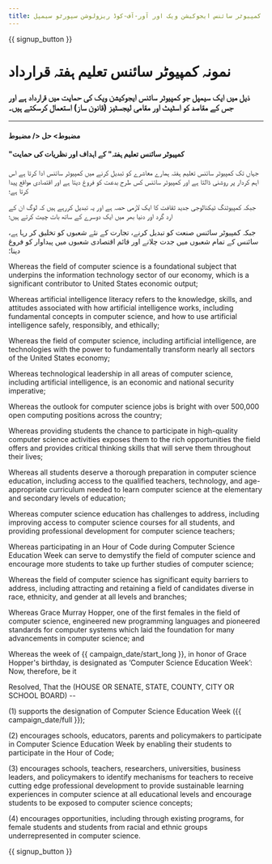```yaml
---
title: کمپیوٹر سائنس ایجوکیشن ویک اور آور-آف-کوڈ ریزولوشن سپورٹو سیمپل
---
```


{{ signup_button }}

# نمونہ کمپیوٹر سائنس تعلیم ہفتہ قرارداد

### ذیل میں ایک سیمپل جو کمپیوٹر سائنس ایجوکیشن ویک کی حمایت میں قرارداد ہے اور جس کے مقاصد کو اسٹیٹ اور مقامی لیجسٹیز (قانون ساز) استعمال کرسکتے ہیں۔

* * *

#### مضبوط> حل </ مضبوط  


#### "کمپیوٹر سائنس تعلیم ہفتہ" کے اہداف اور نظریات کی حمایت

جہاں تک کمپیوٹر سائنس تعلیم ہفتہ ہمارے معاشرے کو تبدیل کرنے میں کمپیوٹر سائنس ادا کرتا ہے اس اہم کردار پر روشنی ڈالتا ہے اور کمپیوٹر سائنس کس طرح بدعت کو فروغ دیتا ہے اور اقتصادی مواقع پیدا کرتا ہے؛

جبکہ کمپیوٹنگ ٹیکنالوجی جدید ثقافت کا ایک لازمی حصہ ہے اور یہ تبدیل کررہے ہیں کہ لوگ ان کے ارد گرد اور دنیا بھر میں ایک دوسرے کے ساتھ بات چیت کرتے ہیں؛

جبکہ کمپیوٹر سائنس صنعت کو تبدیل کرنے، تجارت کے نئے شعبوں کو تخلیق کر رہا ہے، سائنس کے تمام شعبوں میں جدت چلانے اور قائم اقتصادی شعبوں میں پیداوار کو فروغ دینا؛

Whereas the field of computer science is a foundational subject that underpins the information technology sector of our economy, which is a significant contributor to United States economic output;

Whereas artificial intelligence literacy refers to the knowledge, skills, and attitudes associated with how artificial intelligence works, including fundamental concepts in computer science, and how to use artificial intelligence safely, responsibly, and ethically;

Whereas the field of computer science, including artificial intelligence, are technologies with the power to fundamentally transform nearly all sectors of the United States economy;

Whereas technological leadership in all areas of computer science, including artificial intelligence, is an economic and national security imperative;

Whereas the outlook for computer science jobs is bright with over 500,000 open computing positions across the country;

Whereas providing students the chance to participate in high-quality computer science activities exposes them to the rich opportunities the field offers and provides critical thinking skills that will serve them throughout their lives;

Whereas all students deserve a thorough preparation in computer science education, including access to the qualified teachers, technology, and age-appropriate curriculum needed to learn computer science at the elementary and secondary levels of education;

Whereas computer science education has challenges to address, including improving access to computer science courses for all students, and providing professional development for computer science teachers;

Whereas participating in an Hour of Code during Computer Science Education Week can serve to demystify the field of computer science and encourage more students to take up further studies of computer science;

Whereas the field of computer science has significant equity barriers to address, including attracting and retaining a field of candidates diverse in race, ethnicity, and gender at all levels and branches;

Whereas Grace Murray Hopper, one of the first females in the field of computer science, engineered new programming languages and pioneered standards for computer systems which laid the foundation for many advancements in computer science; and

Whereas the week of {{ campaign_date/start_long }}, in honor of Grace Hopper's birthday, is designated as ‘Computer Science Education Week’: Now, therefore, be it <br />

Resolved, That the (HOUSE OR SENATE, STATE, COUNTY, CITY OR SCHOOL BOARD) --

(1) supports the designation of Computer Science Education Week ({{ campaign_date/full }});

(2) encourages schools, educators, parents and policymakers to participate in Computer Science Education Week by enabling their students to participate in the Hour of Code;

(3) encourages schools, teachers, researchers, universities, business leaders, and policymakers to identify mechanisms for teachers to receive cutting edge professional development to provide sustainable learning experiences in computer science at all educational levels and encourage students to be exposed to computer science concepts;

(4) encourages opportunities, including through existing programs, for female students and students from racial and ethnic groups underrepresented in computer science.

{{ signup_button }}